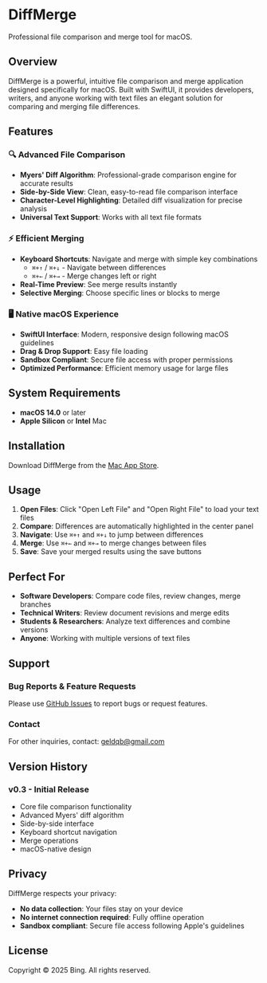 

 # DiffMerge

  Professional file comparison and merge tool for macOS.

  ## Overview

  DiffMerge is a powerful, intuitive file comparison and merge application designed specifically for macOS. Built with
  SwiftUI, it provides developers, writers, and anyone working with text files an elegant solution for comparing and merging
   file differences.

  ## Features

  ### 🔍 Advanced File Comparison
  - **Myers' Diff Algorithm**: Professional-grade comparison engine for accurate results
  - **Side-by-Side View**: Clean, easy-to-read file comparison interface
  - **Character-Level Highlighting**: Detailed diff visualization for precise analysis
  - **Universal Text Support**: Works with all text file formats

  ### ⚡ Efficient Merging
  - **Keyboard Shortcuts**: Navigate and merge with simple key combinations
    - `⌘+↑` / `⌘+↓` - Navigate between differences
    - `⌘+←` / `⌘+→` - Merge changes left or right
  - **Real-Time Preview**: See merge results instantly
  - **Selective Merging**: Choose specific lines or blocks to merge

  ### 🖥️ Native macOS Experience
  - **SwiftUI Interface**: Modern, responsive design following macOS guidelines
  - **Drag & Drop Support**: Easy file loading
  - **Sandbox Compliant**: Secure file access with proper permissions
  - **Optimized Performance**: Efficient memory usage for large files

  ## System Requirements

  - **macOS 14.0** or later
  - **Apple Silicon** or **Intel** Mac

  ## Installation

  Download DiffMerge from the [Mac App Store](https://apps.apple.com/app/DiffMerge).

  ## Usage

  1. **Open Files**: Click "Open Left File" and "Open Right File" to load your text files
  2. **Compare**: Differences are automatically highlighted in the center panel
  3. **Navigate**: Use `⌘+↑` and `⌘+↓` to jump between differences
  4. **Merge**: Use `⌘+←` and `⌘+→` to merge changes between files
  5. **Save**: Save your merged results using the save buttons

  ## Perfect For

  - **Software Developers**: Compare code files, review changes, merge branches
  - **Technical Writers**: Review document revisions and merge edits
  - **Students & Researchers**: Analyze text differences and combine versions
  - **Anyone**: Working with multiple versions of text files

  ## Support

  ### Bug Reports & Feature Requests
  Please use [GitHub Issues](../../issues) to report bugs or request features.

  ### Contact
  For other inquiries, contact: geldqb@gmail.com

  ## Version History

  ### v0.3 - Initial Release
  - Core file comparison functionality
  - Advanced Myers' diff algorithm
  - Side-by-side interface
  - Keyboard shortcut navigation
  - Merge operations
  - macOS-native design

  ## Privacy

  DiffMerge respects your privacy:
  - **No data collection**: Your files stay on your device
  - **No internet connection required**: Fully offline operation
  - **Sandbox compliant**: Secure file access following Apple's guidelines

  ## License

  Copyright © 2025 Bing. All rights reserved.
